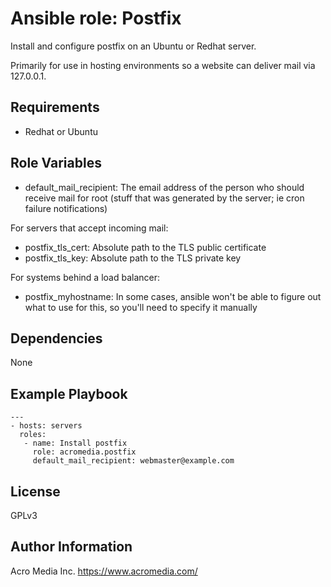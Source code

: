 # Ansible role: Postfix

Install and configure postfix on an Ubuntu or Redhat server.

Primarily for use in hosting environments so a website can deliver mail via 127.0.0.1.

## Requirements

* Redhat or Ubuntu

## Role Variables

* default_mail_recipient: The email address of the person who should receive mail for root (stuff that was generated by the server; ie cron failure notifications)

For servers that accept incoming mail:
* postfix_tls_cert: Absolute path to the TLS public certificate
* postfix_tls_key: Absolute path to the TLS private key

For systems behind a load balancer:
* postfix_myhostname: In some cases, ansible won't be able to figure out what to use for this, so you'll need to specify it manually

## Dependencies

None

## Example Playbook

    ---
    - hosts: servers
      roles:
       - name: Install postfix
         role: acromedia.postfix
         default_mail_recipient: webmaster@example.com

## License

GPLv3

## Author Information

Acro Media Inc.
https://www.acromedia.com/
